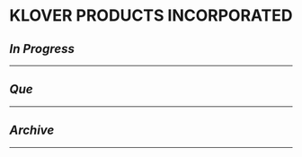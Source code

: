 # KLOVER PRODUCTS INCORPORATED

## *In Progress*

--------------------

## *Que*

-----------------------------------
## *Archive*

-----------------------------------
